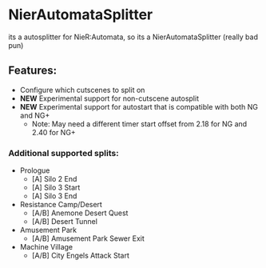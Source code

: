 # NierAutomataSplitter
its a autosplitter for NieR:Automata, so its a NierAutomataSplitter (really bad pun)

## Features:
* Configure which cutscenes to split on
* **NEW** Experimental support for non-cutscene autosplit
* **NEW** Experimental support for autostart that is compatible with both NG and NG+
  * Note: May need a different timer start offset from 2.18 for NG and 2.40 for NG+

### Additional supported splits:
* Prologue
  * [A] Silo 2 End
  * [A] Silo 3 Start
  * [A] Silo 3 End
* Resistance Camp/Desert
  * [A/B] Anemone Desert Quest
  * [A/B] Desert Tunnel
* Amusement Park
  * [A/B] Amusement Park Sewer Exit
* Machine Village
  * [A/B] City Engels Attack Start